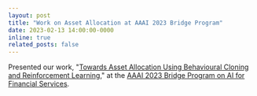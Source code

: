 ```yaml
---
layout: post
title: "Work on Asset Allocation at AAAI 2023 Bridge Program"
date: 2023-02-13 14:00:00-0000
inline: true
related_posts: false
---
```


Presented our work, "[Towards Asset Allocation Using Behavioural Cloning and Reinforcement Learning](https://sites.google.com/view/aaai-ai-fin/home)," at the [AAAI 2023 Bridge Program on AI for Financial Services](https://sites.google.com/view/aaai-ai-fin/home).